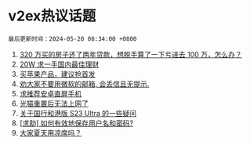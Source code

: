 # v2ex热议话题

`最后更新时间：2024-05-20 08:34:00 +0800`

1. [320 万买的房子还了两年贷款，想脱手算了一下亏进去 100 万，怎么办？](https://www.v2ex.com/t/1042025)
1. [20W 求一手国内最佳理财](https://www.v2ex.com/t/1041974)
1. [买苹果产品，建议抢首发](https://www.v2ex.com/t/1042069)
1. [劝大家不要用微软的邮箱, 会丢信且无提示.](https://www.v2ex.com/t/1042033)
1. [求推荐安卓直屏手机](https://www.v2ex.com/t/1041971)
1. [光猫重置后无法上网了](https://www.v2ex.com/t/1041956)
1. [关于国行和港版 S23 Ultra 的一些疑问](https://www.v2ex.com/t/1041954)
1. [[求助] 如何有效地保存用户名和密码?](https://www.v2ex.com/t/1041961)
1. [大家夏天用凉席吗？](https://www.v2ex.com/t/1042004)

